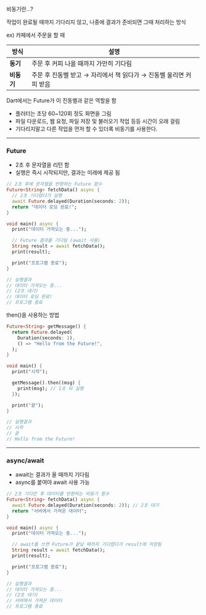 
비동기란...?

작업이 완료될 때까지 기다리지 않고, 나중에 결과가 준비되면 그때 처리하는 방식

ex) 카페에서 주문을 할 때

|방식|설명|
|---|---|
|**동기**|주문 후 커피 나올 때까지 가만히 기다림|
|**비동기**|주문 후 진동벨 받고 → 자리에서 책 읽다가 → 진동벨 울리면 커피 받음|
Dart에서는 Future가 이 진동벨과 같은 역할을 함
- 플러터는 초당 60~120회 정도 화면을 그림
- 파일 다운로드, 웹 요청, 파일 저장 및 불러오기 작업 등등 시간이 오래 걸림
- 기다리지말고 다른 작업을 먼저 할 수 있더록 비동기를 사용한다.

---

### Future
- 2초 후 문자열을 리턴 함
- 실행은 즉시 시작되지만, 결과는 미래에 제공 됨

```dart
// 2초 후에 문자열을 반환하는 Future 함수
Future<String> fetchData() async {
  // 2초 기다렸다가 실행
  await Future.delayed(Duration(seconds: 2));
  return "데이터 로딩 완료!";
}

void main() async {
  print("데이터 가져오는 중...");

  // Future 결과를 기다림 (await 사용)
  String result = await fetchData();
  print(result);

  print("프로그램 종료");
}

// 실행결과
// 데이터 가져오는 중...
// (2초 대기)
// 데이터 로딩 완료!
// 프로그램 종료

```

then()을 사용하는 방법
```dart
Future<String> getMessage() {
  return Future.delayed(
    Duration(seconds: 1),
    () => "Hello from the Future!",
  );
}

void main() {
  print("시작");

  getMessage().then((msg) {
    print(msg); // 1초 뒤 실행
  });

  print("끝");
}

// 실행결과
// 시작
// 끝
// Hello from the Future!
```

---

### async/await

- await는 결과가 올 때까지 기다림
- async를 붙여야 await 사용 가능

```dart
// 2초 기다린 후 데이터를 반환하는 비동기 함수
Future<String> fetchData() async {
  await Future.delayed(Duration(seconds: 2)); // 2초 대기
  return "서버에서 가져온 데이터";
}

void main() async {
  print("데이터 가져오는 중...");

  // await를 쓰면 Future가 끝날 때까지 기다렸다가 result에 저장됨
  String result = await fetchData();
  print(result);

  print("프로그램 종료");
}

// 실행결과
// 데이터 가져오는 중...
// (2초 대기)
// 서버에서 가져온 데이터
// 프로그램 종료

```